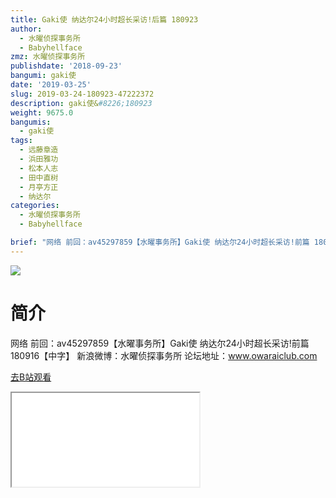```yaml
---
title: Gaki使 纳达尔24小时超长采访!后篇 180923
author:
  - 水曜侦探事务所
  - Babyhellface
zmz: 水曜侦探事务所
publishdate: '2018-09-23'
bangumi: gaki使
date: '2019-03-25'
slug: 2019-03-24-180923-47222372
description: gaki使&#8226;180923
weight: 9675.0
bangumis:
  - gaki使
tags:
  - 远藤章造
  - 浜田雅功
  - 松本人志
  - 田中直树
  - 月亭方正
  - 纳达尔
categories:
  - 水曜侦探事务所
  - Babyhellface

brief: "网络 前回：av45297859【水曜事务所】Gaki使 纳达尔24小时超长采访!前篇 180916【中字】 新浪微博：水曜侦探事务所 论坛地址：www.owaraiclub.com"
---
```

![](https://i.imgur.com/Pu6WsuZ.jpg)
# 简介  
网络
前回：av45297859【水曜事务所】Gaki使 纳达尔24小时超长采访!前篇 180916【中字】
新浪微博：水曜侦探事务所    论坛地址：www.owaraiclub.com  

[去B站观看](https://www.bilibili.com/video/av47222372/)
<div class ="resp-container"><iframe class="testiframe" src="//player.bilibili.com/player.html?aid=47222372"", scrolling="no", allowfullscreen="true" > </iframe></div> 
